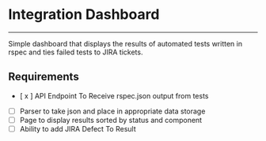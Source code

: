 # Integration Dashboard 
----
  Simple dashboard that displays the results of automated tests written in rspec and ties failed tests to JIRA tickets.


##  Requirements

- [ x ] API Endpoint To Receive rspec.json output from tests
- [ ] Parser to take json and place in appropriate data storage
- [ ] Page to display results sorted by status and component
- [ ] Ability to add JIRA Defect To Result
